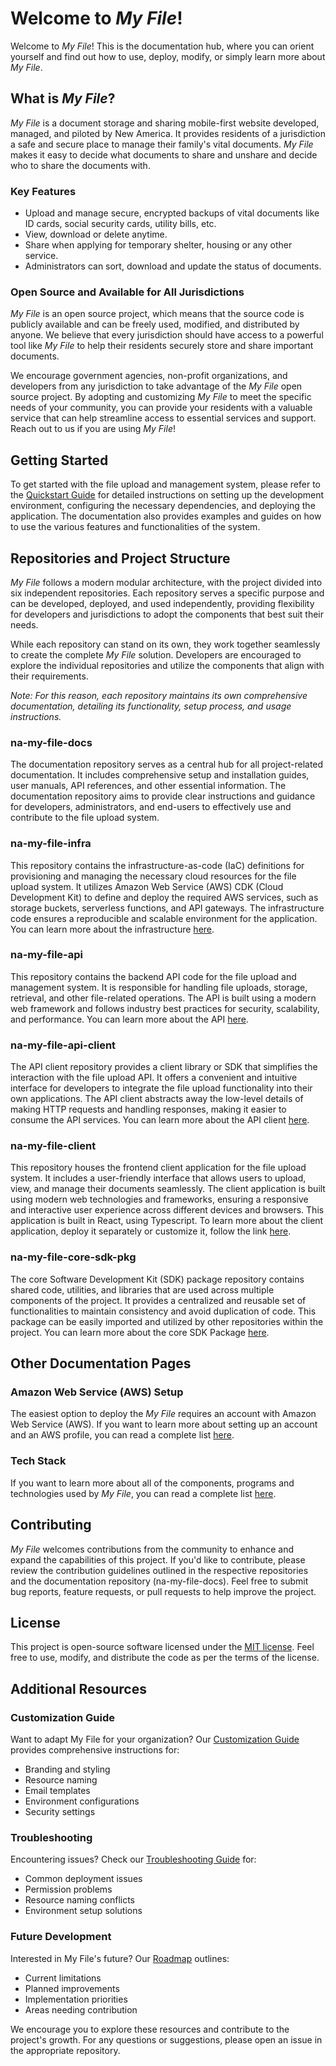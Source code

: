 # Welcome to _My File_!

Welcome to _My File_! This is the documentation hub, where you can orient yourself and find out how to use, deploy, modify, or simply learn more about _My File_.

## What is _My File_?

_My File_ is a document storage and sharing mobile-first website developed, managed, and piloted by New America. It provides residents of a jurisdiction a safe and secure place to manage their family's vital documents. _My File_ makes it easy to decide what documents to share and unshare and decide who to share the documents with.

### Key Features

- Upload and manage secure, encrypted backups of vital documents like ID cards, social security cards, utility bills, etc.
- View, download or delete anytime.
- Share when applying for temporary shelter, housing or any other service.
- Administrators can sort, download and update the status of documents.

### Open Source and Available for All Jurisdictions

_My File_ is an open source project, which means that the source code is publicly available and can be freely used, modified, and distributed by anyone. We believe that every jurisdiction should have access to a powerful tool like _My File_ to help their residents securely store and share important documents.

We encourage government agencies, non-profit organizations, and developers from any jurisdiction to take advantage of the _My File_ open source project. By adopting and customizing _My File_ to meet the specific needs of your community, you can provide your residents with a valuable service that can help streamline access to essential services and support. Reach out to us if you are using _My File_!

## Getting Started

To get started with the file upload and management system, please refer to the [Quickstart Guide](quickstart.md) for detailed instructions on setting up the development environment, configuring the necessary dependencies, and deploying the application. The documentation also provides examples and guides on how to use the various features and functionalities of the system.

## Repositories and Project Structure

_My File_ follows a modern modular architecture, with the project divided into six independent repositories. Each repository serves a specific purpose and can be developed, deployed, and used independently, providing flexibility for developers and jurisdictions to adopt the components that best suit their needs.

While each repository can stand on its own, they work together seamlessly to create the complete _My File_ solution. Developers are encouraged to explore the individual repositories and utilize the components that align with their requirements.

_Note: For this reason, each repository maintains its own comprehensive documentation, detailing its functionality, setup process, and usage instructions._

### na-my-file-docs

The documentation repository serves as a central hub for all project-related documentation. It includes comprehensive setup and installation guides, user manuals, API references, and other essential information. The documentation repository aims to provide clear instructions and guidance for developers, administrators, and end-users to effectively use and contribute to the file upload system.

### na-my-file-infra

This repository contains the infrastructure-as-code (IaC) definitions for provisioning and managing the necessary cloud resources for the file upload system. It utilizes Amazon Web Service (AWS) CDK (Cloud Development Kit) to define and deploy the required AWS services, such as storage buckets, serverless functions, and API gateways. The infrastructure code ensures a reproducible and scalable environment for the application.
You can learn more about the infrastructure [here](infra.md).

### na-my-file-api

This repository contains the backend API code for the file upload and management system. It is responsible for handling file uploads, storage, retrieval, and other file-related operations. The API is built using a modern web framework and follows industry best practices for security, scalability, and performance.
You can learn more about the API [here](api.md).

### na-my-file-api-client

The API client repository provides a client library or SDK that simplifies the interaction with the file upload API. It offers a convenient and intuitive interface for developers to integrate the file upload functionality into their own applications. The API client abstracts away the low-level details of making HTTP requests and handling responses, making it easier to consume the API services.
You can learn more about the API client [here](api-client.md).

### na-my-file-client

This repository houses the frontend client application for the file upload system. It includes a user-friendly interface that allows users to upload, view, and manage their documents seamlessly. The client application is built using modern web technologies and frameworks, ensuring a responsive and interactive user experience across different devices and browsers. This application is built in React, using Typescript.
To learn more about the client application, deploy it separately or customize it, follow the link [here](client.md).

### na-my-file-core-sdk-pkg

The core Software Development Kit (SDK) package repository contains shared code, utilities, and libraries that are used across multiple components of the project. It provides a centralized and reusable set of functionalities to maintain consistency and avoid duplication of code. This package can be easily imported and utilized by other repositories within the project.
You can learn more about the core SDK Package [here](core-sdk-pkg.md).

## Other Documentation Pages

### Amazon Web Service (AWS) Setup

The easiest option to deploy the _My File_ requires an account with Amazon Web Service (AWS). If you want to learn more about setting up an account and an AWS profile, you can read a complete list [here](aws-setup.md).

### Tech Stack

If you want to learn more about all of the components, programs and technologies used by _My File_, you can read a complete list [here](techstack.md).

## Contributing

_My File_ welcomes contributions from the community to enhance and expand the capabilities of this project. If you'd like to contribute, please review the contribution guidelines outlined in the respective repositories and the documentation repository (na-my-file-docs). Feel free to submit bug reports, feature requests, or pull requests to help improve the project.

## License

This project is open-source software licensed under the [MIT license](https://opensource.org/licenses/MIT). Feel free to use, modify, and distribute the code as per the terms of the license.

## Additional Resources

### Customization Guide

Want to adapt My File for your organization? Our [Customization Guide](Customization.md) provides comprehensive instructions for:

- Branding and styling
- Resource naming
- Email templates
- Environment configurations
- Security settings

### Troubleshooting

Encountering issues? Check our [Troubleshooting Guide](troubleshooting.md) for:

- Common deployment issues
- Permission problems
- Resource naming conflicts
- Environment setup solutions

### Future Development

Interested in My File's future? Our [Roadmap](ROADMAP.md) outlines:

- Current limitations
- Planned improvements
- Implementation priorities
- Areas needing contribution

We encourage you to explore these resources and contribute to the project's growth. For any questions or suggestions, please open an issue in the appropriate repository.
